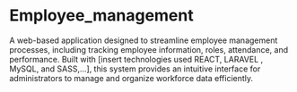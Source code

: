 # Employee_management
A web-based application designed to streamline employee management processes, including tracking employee information, roles, attendance, and performance. Built with [insert technologies used REACT, LARAVEL , MySQL, and SASS,...], this system provides an intuitive interface for administrators to manage and organize workforce data efficiently.
